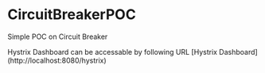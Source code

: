 # CircuitBreakerPOC

Simple POC on Circuit Breaker

Hystrix Dashboard can be accessable by following URL
[Hystrix Dashboard] (http://localhost:8080/hystrix)
